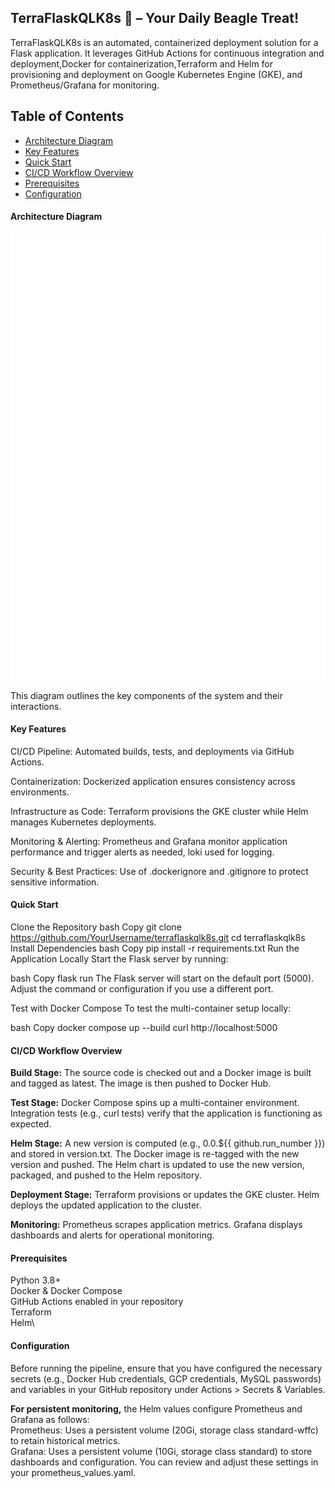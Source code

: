## TerraFlaskQLK8s 🐶 – Your Daily Beagle Treat!
TerraFlaskQLK8s is an automated, containerized deployment solution for a Flask application. It leverages GitHub Actions for continuous integration and deployment,Docker for containerization,Terraform and Helm for provisioning and deployment on Google Kubernetes Engine (GKE), and Prometheus/Grafana for monitoring.

## Table of Contents
- [Architecture Diagram](#architecture-diagram)
- [Key Features](#key-features)
- [Quick Start](#quick-start)
- [CI/CD Workflow Overview](#cicd-workflow-overview)
- [Prerequisites](#prerequisites)
- [Configuration](#configuration)

#### Architecture Diagram
![alt text](images/hopefullyifinaldiagram.svg)



This diagram outlines the key components of the system and their interactions.

#### Key Features
CI/CD Pipeline:
Automated builds, tests, and deployments via GitHub Actions.

Containerization:
Dockerized application ensures consistency across environments.

Infrastructure as Code:
Terraform provisions the GKE cluster while Helm manages Kubernetes deployments.

Monitoring & Alerting:
Prometheus and Grafana monitor application performance and trigger alerts as needed, loki used for logging.

Security & Best Practices:
Use of .dockerignore and .gitignore to protect sensitive information.

#### Quick Start
Clone the Repository
bash
Copy
git clone https://github.com/YourUsername/terraflaskqlk8s.git
cd terraflaskqlk8s
Install Dependencies
bash
Copy
pip install -r requirements.txt
Run the Application Locally
Start the Flask server by running:

bash
Copy
flask run
The Flask server will start on the default port (5000). Adjust the command or configuration if you use a different port.

Test with Docker Compose
To test the multi-container setup locally:

bash
Copy
docker compose up --build
curl http://localhost:5000

#### CI/CD Workflow Overview

**Build Stage:**
The source code is checked out and a Docker image is built and tagged as latest.
The image is then pushed to Docker Hub.

**Test Stage:**
Docker Compose spins up a multi-container environment.
Integration tests (e.g., curl tests) verify that the application is functioning as expected.

**Helm Stage:**
A new version is computed (e.g., 0.0.${{ github.run_number }}) and stored in version.txt.
The Docker image is re-tagged with the new version and pushed.
The Helm chart is updated to use the new version, packaged, and pushed to the Helm repository.

**Deployment Stage:**
Terraform provisions or updates the GKE cluster.
Helm deploys the updated application to the cluster.

**Monitoring:**
Prometheus scrapes application metrics.
Grafana displays dashboards and alerts for operational monitoring.


#### Prerequisites
Python 3.8+\
Docker & Docker Compose\
GitHub Actions enabled in your repository\
Terraform\
Helm\

#### Configuration
Before running the pipeline, ensure that you have configured the necessary secrets (e.g., Docker Hub credentials, GCP credentials, MySQL passwords) and variables in your GitHub repository under Actions > Secrets & Variables.

__For persistent monitoring,__ the Helm values configure Prometheus and Grafana as follows:\
Prometheus:
Uses a persistent volume (20Gi, storage class standard-wffc) to retain historical metrics.\
Grafana:
Uses a persistent volume (10Gi, storage class standard) to store dashboards and configuration.
You can review and adjust these settings in your prometheus_values.yaml.
 